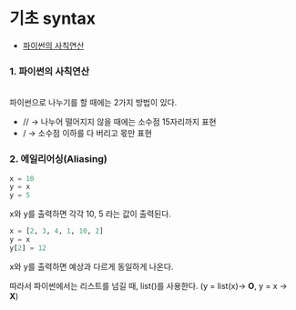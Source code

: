 # 기초 syntax

- [파이썬의 사칙연산](#1-파이썬의-사칙연산)

### 1. 파이썬의 사칙연산

<br>
파이썬으로 나누기를 할 때에는 2가지 방법이 있다.

<br>

- // → 나누어 떨어지지 않을 때에는 소수점 15자리까지 표현
- / → 소수점 이하를 다 버리고 몫만 표현

### 2. 에일리어싱(Aliasing)

```python
x = 10
y = x 
y = 5
```

x와 y를 출력하면 각각 10, 5 라는 값이 출력된다.

```python
x = [2, 3, 4, 1, 10, 2]
y = x
y[2] = 12
```

x와 y를 출력하면 예상과 다르게 동일하게 나온다.

따라서 파이썬에서는 리스트를 넘길 때, list()를 사용한다. (y = list(x)→ **O**, y = x → **X**)
